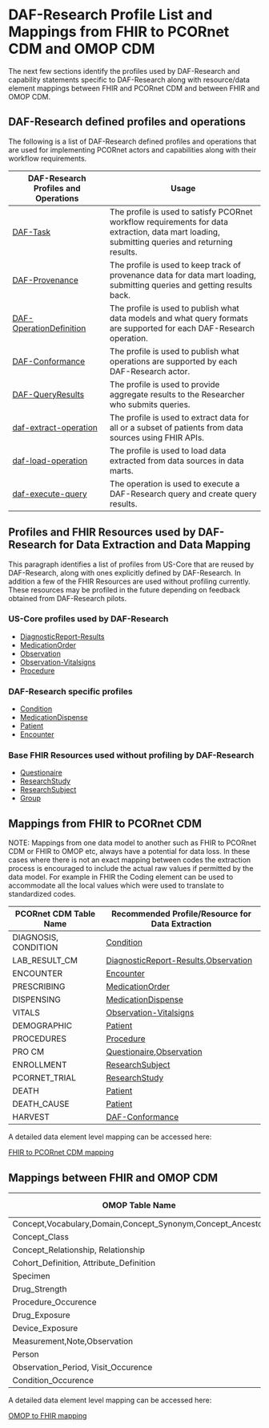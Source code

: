 # DAF-Research Profile List and Mappings from FHIR to PCORnet CDM and OMOP CDM

The next few sections identify the profiles used by DAF-Research and capability statements specific to DAF-Research along with resource/data element mappings between FHIR and PCORnet CDM and between FHIR and OMOP CDM.


## DAF-Research defined profiles and operations
The following is a list of DAF-Research defined profiles and operations that are used for implementing PCORnet actors and capabilities along with their workflow requirements.

|DAF-Research Profiles and Operations           |Usage|
|--------------------------------------------|------------------------------------------------------|
|[DAF-Task]|The profile is used to satisfy PCORnet workflow requirements for data extraction, data mart loading, submitting queries and returning results.|
|[DAF-Provenance]|The profile is used to keep track of provenance data for data mart loading, submitting queries and getting results back.|
|[DAF-OperationDefinition]|The profile is used to publish what data models and what query formats are supported for each DAF-Research operation.|
|[DAF-Conformance]|The profile is used to publish what operations are supported by each DAF-Research actor.|
|[DAF-QueryResults]|The profile is used to provide aggregate results to the Researcher who submits queries.|
|[daf-extract-operation]|The profile is used to extract data for all or a subset of patients from data sources using FHIR APIs.|
|[daf-load-operation]|The profile is used to load data extracted from data sources in data marts.|
|[daf-execute-query]|The operation is used to execute a DAF-Research query and create query results.|


## Profiles and FHIR Resources used by DAF-Research for Data Extraction and Data Mapping
This paragraph identifies a list of profiles from US-Core that are reused by DAF-Research, along with ones explicitly defined by DAF-Research.
In addition a few of the FHIR Resources are used without profiling currently. These resources may be profiled in the future depending on feedback obtained from DAF-Research pilots.

### US-Core profiles used by DAF-Research
* [DiagnosticReport-Results](http://hl7.org/fhir/us/core/2017Jan/StructureDefinition-us-core-diagnosticreport.html)
* [MedicationOrder](http://hl7.org/fhir/us/core/2017Jan/StructureDefinition-us-core-medicationrequest.html)
* [Observation](http://hl7.org/fhir/us/core/2017Jan/StructureDefinition-us-core-observationresults.html)
* [Observation-Vitalsigns](http://hl7.org/fhir/us/core/2017Jan/StructureDefinition-us-core-vitalsigns.html)
* [Procedure](http://hl7.org/fhir/us/core/2017Jan/StructureDefinition-us-core-procedure.html)


### DAF-Research specific profiles
* [Condition](StructureDefinition-daf-condition.html)
* [MedicationDispense](StructureDefinition-daf-medicationdispense.html)
* [Patient](StructureDefinition-daf-patient.html)
* [Encounter](StructureDefinition-daf-encounter.html)


### Base FHIR Resources used without profiling by DAF-Research
* [Questionaire](http://hl7.org/fhir/2017Jan/questionaire.html)
* [ResearchStudy](http://hl7.org/fhir/2017Jan/researchstudy.html)
* [ResearchSubject](http://hl7.org/fhir/2017Jan/researchsubject.html)
* [Group](http://hl7.org/fhir/2017Jan/group.html)


## Mappings from FHIR to PCORnet CDM

NOTE: Mappings from one data model to another such as FHIR to PCORnet CDM or FHIR to OMOP etc, always have a potential for data loss. In these cases where there is not an exact mapping between codes the extraction process is encouraged to include the actual raw values if permitted by the data model. For example in FHIR the Coding element can be used to accommodate all the local values which were used to translate to standardized codes.


|PCORnet CDM Table Name            |Recommended Profile/Resource for Data Extraction|
|----------------------------------|----------------------------------------|
|DIAGNOSIS, CONDITION|[Condition](StructureDefinition-daf-condition.html)|
|LAB_RESULT_CM|[DiagnosticReport-Results](http://hl7.org/fhir/us/core/2017Jan/StructureDefinition-us-core-diagnosticreport.html),[Observation](observation.html)|
|ENCOUNTER|[Encounter](StructureDefinition-daf-encounter.html)|
|PRESCRIBING|[MedicationOrder](http://hl7.org/fhir/us/core/2017Jan/StructureDefinition-us-core-medicationrequest.html)|
|DISPENSING|[MedicationDispense](StructureDefinition-daf-medicationdispense.html)|
|VITALS|[Observation-Vitalsigns](http://hl7.org/fhir/us/core/2017Jan/StructureDefinition-us-core-vitalsigns.html)|
|DEMOGRAPHIC|[Patient](StructureDefinition-daf-patient.html)|
|PROCEDURES|[Procedure](http://hl7.org/fhir/us/core/2017Jan/StructureDefinition-us-core-procedure.html)|
|PRO CM|[Questionaire](http://hl7.org/fhir/2017Jan/questionaire.html),[Observation](http://hl7.org/fhir/2017Jan/observation.html)|
|ENROLLMENT|[ResearchSubject](http://hl7.org/fhir/2017Jan/researchsubject.html)|
|PCORNET_TRIAL|[ResearchStudy](http://hl7.org/fhir/2017Jan/researchstudy.html)
|DEATH|[Patient](StructureDefinition-daf-patient.html)|
|DEATH_CAUSE|[Patient](StructureDefinition-daf-patient.html)|
|HARVEST|[DAF-Conformance]|


A detailed data element level mapping can be accessed here:

[FHIR to PCORnet CDM mapping](https://docs.google.com/spreadsheets/d/1Gw-j7GSlDA0rxJqpSRI6g9ZPRk7LHPnE5-AJuWd1ry0/edit#gid=1928349566)


## Mappings between FHIR and OMOP CDM

|OMOP Table Name            |Recommended Profile/Resource for Data Extraction|
|----------------------------------|----------------------------------------|
|Concept,Vocabulary,Domain,Concept_Synonym,Concept_Ancestor|[ValueSet](http://hl7.org/fhir/2017Jan/valueset.html)|
|Concept_Class|[Concept](http://hl7.org/fhir/2017Jan/concept.html)|
|Concept_Relationship, Relationship|[ConceptMap](http://hl7.org/fhir/2017Jan/conceptmap.html)|
|Cohort_Definition, Attribute_Definition|[Group](http://hl7.org/fhir/2017Jan/group.html)|
|Specimen|[Specimen](http://hl7.org/fhir/2017Jan/specimen.html)|
|Drug_Strength|[Medication](http://hl7.org/fhir/us/core/2017Jan/StructureDefinition-us-core-medication.html)|
|Procedure_Occurence|[Procedure](http://hl7.org/fhir/us/core/2017Jan/StructureDefinition-us-core-procedure.html)|
|Drug_Exposure|[MedicationOrder](http://hl7.org/fhir/us/core/2017Jan/StructureDefinition-us-core-medicationrequest.html),[MedicationStatement](http://hl7.org/fhir/us/core/2017Jan/StructureDefinition-us-core-medicationstatement.html),[Immunization](http://hl7.org/fhir/us/core/2017Jan/StructureDefinition-us-core-immunization.html)|
|Device_Exposure|[Procedure](http://hl7.org/fhir/us/core/2017Jan/StructureDefinition-us-core-procedure.html),[Device](http://hl7.org/fhir/us/core/2017Jan/StructureDefinition-us-core-device.html)|
|Measurement,Note,Observation|[Observation](http://hl7.org/fhir/us/core/2017Jan/StructureDefinition-us-core-observationresults.html)|
|Person|[Patient](StructureDefinition-daf-patient.html)|
|Observation_Period, Visit_Occurence|[Encounter](StructureDefinition-daf-encounter.html)|
|Condition_Occurence|[Condition](StructureDefinition-daf-condition.html)|

A detailed data element level mapping can be accessed here:

[OMOP to FHIR mapping](https://docs.google.com/spreadsheets/d/11ZmwGxnXViLkTVdX5Vi0FP-Gh4AD2HZEfYOhzZptZfw/edit#gid=0)



[DAF-Core]: daf-core.html
[US-Core]: http://hl7.org/fhir/us/core/2017Jan/index.html
[DAF-Research]: daf-research.html
[Office of the National Coordinator (ONC)]: http://www.healthit.gov/newsroom/about-onc
[ONC]: http://www.healthit.gov/newsroom/about-onc
[Data Access Framework]: http://wiki.siframework.org/Data+Access+Framework+Homepage
[DAF]: http://wiki.siframework.org/Data+Access+Framework+Homepage
[PCORI]:  http://www.pcori.org
[PCORnet]: http://www.pcornet.org/
[Argonaut]: http://argonautwiki.hl7.org/index.php?title=Main_Page*
[ASPE]: https://aspe.hhs.gov/
[DAF-Research-intro]: daf-research-intro.html
[C1, C2, C3, C4]: daf-research-intro.html
[Data Source Conformance]: CapabilityStatement-daf-datasource.html
[Data Mart Conformance]: CapabilityStatement-daf-datamart.html
[Research Query Composer Conformance]: CapabilityStatement-daf-datasource.html
[Research Query Responder Conformance]: CapabilityStatement-daf-datasource.html
[daf-extract-operation]: OperationDefinition-daf-extract.html
[daf-load-operation]: OperationDefinition-daf-load.html
[daf-execute-query]: OperationDefinition-daf-execute-query.html
[DAF-Task]: StructureDefinition-daf-task.html
[DAF-Provenance]: StructureDefinition-daf-provenance.html
[DAF-OperationDefinition]: StructureDefinition-daf-operationdefinition.html
[DAF-Conformance]: StructureDefinition-daf-capabilitystatement.html
[DAF-QueryResults]: StructureDefinition-daf-queryresults.html
[PCORnet CDM]: http://pcornet.org/pcornet-common-data-model/
[OMOP CDM]: http://omop.org/CDM
[PCORnet]: http://www.pcornet.org/
[HHS de-identification guidance]: https://www.hhs.gov/hipaa/for-professionals/privacy/special-topics/de-identification/
